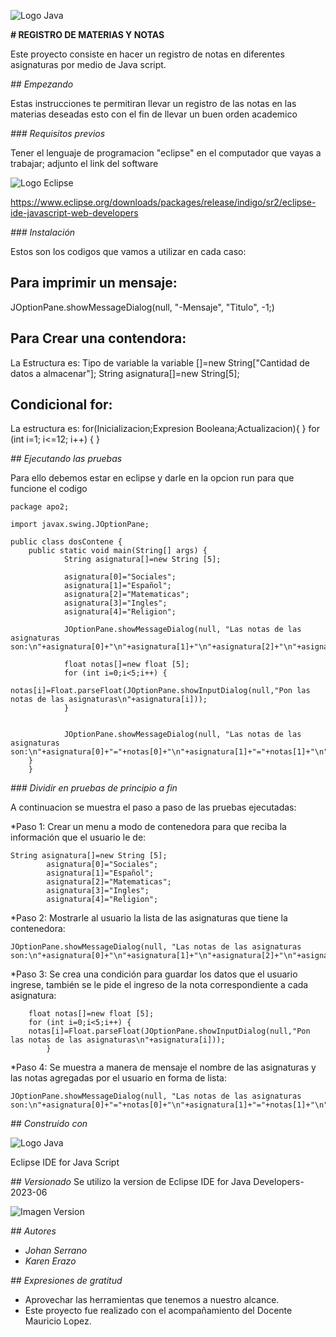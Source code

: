 
 ![Logo Java](https://seeklogo.com/images/J/java-logo-7833D1D21A-seeklogo.com.png)

<!-- Se realizo un cambio en el titulo del proyecto -->
**# REGISTRO DE MATERIAS Y NOTAS**

Este proyecto consiste en hacer un registro de notas en diferentes asignaturas por medio de Java script.

<!-- se modifico la parte de empezando -->

_## Empezando_

Estas instrucciones te permitiran llevar un registro de las notas en las materias deseadas esto con el fin de llevar un buen orden academico

<!-- cambios en requisitos previos -->

_### Requisitos previos_

Tener el lenguaje de programacion "eclipse" en el computador que vayas a trabajar; adjunto el link del software 

<!-- Se inserto el logo -->

![Logo Eclipse](https://branditechture.agency/brand-logos/wp-content/uploads/2023/05/Eclipse-IDE.png)

<!-- enlace de eclipse -->

https://www.eclipse.org/downloads/packages/release/indigo/sr2/eclipse-ide-javascript-web-developers

<!-- Cambios en instalacion -->

_### Instalación_

Estos son los codigos que vamos a utilizar en cada caso:


## Para imprimir un mensaje: 

JOptionPane.showMessageDialog(null, "-Mensaje", "Titulo", -1;)

<!-- Segundo cambio en instalacion -->

## Para Crear una contendora:

La Estructura es:
Tipo de variable la variable []=new String["Cantidad de datos a almacenar"];
String asignatura[]=new String[5];

<!-- Tercer cambio en instalacion -->

## Condicional for:

La estructura es:
for(Inicializacion;Expresion Booleana;Actualizacion){
}
for (int i=1; i<=12; i++) { 
}

<!-- Cambios en Ejecutando Pruebas -->

_## Ejecutando las pruebas_

Para ello debemos estar en eclipse y darle en la opcion run para que funcione el codigo

```
package apo2;

import javax.swing.JOptionPane;

public class dosContene {
	public static void main(String[] args) {
			String asignatura[]=new String [5];
			
			asignatura[0]="Sociales";
			asignatura[1]="Español";
			asignatura[2]="Matematicas";
			asignatura[3]="Ingles";
			asignatura[4]="Religion";
		
			JOptionPane.showMessageDialog(null, "Las notas de las asignaturas son:\n"+asignatura[0]+"\n"+asignatura[1]+"\n"+asignatura[2]+"\n"+asignatura[3]+"\n"+asignatura[4]);
			
			float notas[]=new float [5];
			for (int i=0;i<5;i++) {
				notas[i]=Float.parseFloat(JOptionPane.showInputDialog(null,"Pon las notas de las asignaturas\n"+asignatura[i]));
			}

	
			JOptionPane.showMessageDialog(null, "Las notas de las asignaturas son:\n"+asignatura[0]+"="+notas[0]+"\n"+asignatura[1]+"="+notas[1]+"\n"+asignatura[2]+"="+notas[2]+"\n"+asignatura[3]+"="+notas[3]+"\n"+asignatura[4]+"="+notas[4]+"\n");
	}
    }
```

<!-- Se realizo un cambio en la division de pruebas -->

_### Dividir en pruebas de principio a fin_

A continuacion se muestra el paso a paso de las pruebas ejecutadas: 

*Paso 1: Crear un menu a modo de contenedora para que reciba la información que el usuario le de:
   
	String asignatura[]=new String [5];
	        asignatura[0]="Sociales";
		    asignatura[1]="Español";
	        asignatura[2]="Matematicas";
	        asignatura[3]="Ingles";
            asignatura[4]="Religion";
		
*Paso 2: Mostrarle al usuario la lista de las asignaturas que tiene la contenedora:

    JOptionPane.showMessageDialog(null, "Las notas de las asignaturas son:\n"+asignatura[0]+"\n"+asignatura[1]+"\n"+asignatura[2]+"\n"+asignatura[3]+"\n"+asignatura[4]);

*Paso 3: Se crea una condición para guardar los datos que el usuario ingrese, también se le pide el ingreso de la nota correspondiente a cada asignatura:

		float notas[]=new float [5];
		for (int i=0;i<5;i++) {
		notas[i]=Float.parseFloat(JOptionPane.showInputDialog(null,"Pon las notas de las asignaturas\n"+asignatura[i]));
			}


*Paso 4: Se muestra a manera de mensaje el nombre de las asignaturas y las notas agregadas por el usuario en forma de lista:

    JOptionPane.showMessageDialog(null, "Las notas de las asignaturas son:\n"+asignatura[0]+"="+notas[0]+"\n"+asignatura[1]+"="+notas[1]+"\n"+asignatura[2]+"="+notas[2]+"\n"+asignatura[3]+"="+notas[3]+"\n"+asignatura[4]+"="+notas[4]+"\n");

<!-- Cambios en la descripcion del programa utilizado -->
_## Construido con_
<!-- Se cambio la posicion de algunos textos -->
![Logo Java](https://media.imgcdn.org/repo/2023/03/eclipse-ide-for-java-developers/eclipse-logo.png)

 Eclipse IDE for Java Script

<!-- Cambio en la version del programa utilizado -->
_## Versionado_
Se utilizo la version de Eclipse IDE for Java Developers-2023-06
<!-- Se inserto imagen -->
![Imagen Version](https://media.geeksforgeeks.org/wp-content/uploads/20220621102013/e4.png)

<!-- Se realizaron cambios en autores y expresiones de gratitud -->
_## Autores_
* *Johan Serrano*
* *Karen Erazo*

_## Expresiones de gratitud_
* Aprovechar las herramientas que tenemos a nuestro alcance.
* Este proyecto fue realizado con el acompañamiento del Docente Mauricio Lopez.

